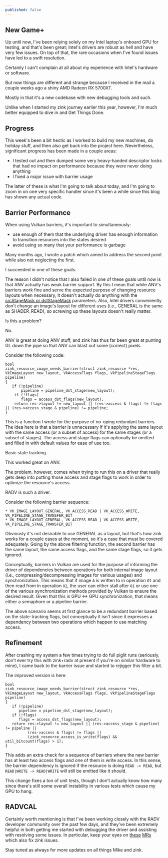 ```yaml
---
published: false
---
```

## New Game+

Up until now, I've been relying solely on my Intel laptop's onboard GPU for testing, and that's been great; Intel's drivers are robust as hell and have very few issues. On top of that, the rare occasions when I've found issues have led to a swift resolution.

Certainly I can't complain at all about my experience with Intel's hardware or software.

But now things are different and strange because I received in the mail a couple weeks ago a shiny AMD Radeon RX 5700XT.

Mostly in that it's a new codebase with new debugging tools and such.

Unlike when I started my zink journey earlier this year, however, I'm much better equipped to dive in and Get Things Done.

## Progress
This week's been a bit hectic as I worked to build my new machines, do holiday stuff, and then also get back into the project here. Nevertheless, significant progress has been made in a couple areas:
* I tested out and then dumped some very heavy-handed descriptor locks that had no impact on performance because they were never doing anything
* I fixed a major issue with barrier usage

The latter of these is what I'm going to talk about today, and I'm going to zoom in on one very specific handler since it's been a while since this blog has shown any actual code.

## Barrier Performance
When using Vulkan barriers, it's important to simultaneously:
* use enough of them that the underlying driver has enough information to transition resources into the states desired
* avoid using so many that your performance is garbage

Many months ago, I wrote a patch which aimed to address the second point while also not neglecting the first.

I succeeded in one of these goals.

The reason I didn't notice that I also failed in one of these goals until now is that ANV actually has weak barrier support. By this I mean that while ANV's barriers work fine and serve the expected purpose of changing resource layouts when necessary, it doesn't actually do anything with the [srcStageMask or dstStageMask](https://www.khronos.org/registry/vulkan/specs/1.2-extensions/man/html/vkCmdPipelineBarrier.html) parameters. Also, Intel drivers conveniently don't change an image's layout for different uses (i.e., GENERAL is the same as SHADER_READ), so screwing up these layouts doesn't really matter.

Is this a problem?

No.

ANV is great at doing ANV stuff, and zink has thus far been great at punting GL down the pipe so that ANV can blast out some (correct) pixels.

Consider the following code:
```
bool
zink_resource_image_needs_barrier(struct zink_resource *res, VkImageLayout new_layout, VkAccessFlags flags, VkPipelineStageFlags pipeline)
{
   if (!pipeline)
       pipeline = pipeline_dst_stage(new_layout);
    if (!flags)
       flags = access_dst_flags(new_layout);
    return res->layout != new_layout || (res->access & flags) != flags || (res->access_stage & pipeline) != pipeline;
}
```
This is a function I wrote for the purpose of no-oping redundant barriers. The idea here is that a barrier is unnecessary if it's applying the same layout with the same access (or a subset of access) for the same stages (or a subset of stages). The access and stage flags can optionally be omitted and filled in with default values for ease of use too.

Basic state tracking.

This worked great on ANV.

The problem, however, comes when trying to run this on a driver that really gets deep into putting those access and stage flags to work in order to optimize the resource's access.

RADV is such a driver.

Consider the following barrier sequence:
```
* VK_IMAGE_LAYOUT_GENERAL, VK_ACCESS_READ | VK_ACCESS_WRITE, VK_PIPELINE_STAGE_TRANSFER_BIT
* VK_IMAGE_LAYOUT_GENERAL, VK_ACCESS_READ | VK_ACCESS_WRITE, VK_PIPELINE_STAGE_TRANSFER_BIT
```
Obviously it's not desirable to use GENERAL as a layout, but that's how zink works for a couple cases at the moment, so it's a case that must be covered adequately. Going by the above filtering function, the second barrier has the same layout, the same access flags, and the same stage flags, so it gets ignored.

Conceptually, barriers in Vulkan are used for the purpose of informing the driver of dependencies between operations for both internal image layout (i.e., compressing/decompressing images for various usages) and synchronization. This means that if image `A` is written to in operation `O1` and then read from in operation `O2`, the user can either stall after `O1` or use one of the various synchronization methods provided by Vulkan to ensure the desired result. Given that this is GPU <-> GPU synchronization, that means either a semaphore or a pipeline barrier.

The above scenario seems at first glance to be a redundant barrier based on the state-tracking flags, but conceptually it isn't since it expresses a dependency between two operations which happen to use matching access.

## Refinement
After crashing my system a few times trying to do full piglit runs (seriously, don't ever try this with zink+radv at present if you're on similar hardware to mine), I came back to the barrier issue and started to rejigger this filter a bit.

The improved version is here:
```
bool
zink_resource_image_needs_barrier(struct zink_resource *res, VkImageLayout new_layout, VkAccessFlags flags, VkPipelineStageFlags pipeline)
{
   if (!pipeline)
      pipeline = pipeline_dst_stage(new_layout);
   if (!flags)
      flags = access_dst_flags(new_layout);
   return res->layout != new_layout || (res->access_stage & pipeline) != pipeline ||
          (res->access & flags) != flags ||
          (zink_resource_access_is_write(flags) && util_bitcount(flags) > 1);
}
```
This adds an extra check for a sequence of barriers where the new barrier has at least two access flags and one of them is write access. In this sense, the barrier dependency is ignored if the resource is doing `READ -> READ`, but `READ|WRITE -> READ|WRITE` will still be emitted like it should.

This change fixes a ton of unit tests, though I don't actually know how many since there's still some overall instability in various tests which cause my GPU to hang.

## RADVCAL
Certainly worth mentioning is that I've been working closely with the RADV developer community over the past few days, and they've been extremely helpful in both getting me started with debugging the driver and assisting with resolving some issues. In particular, keep your eyes on [these](https://gitlab.freedesktop.org/mesa/mesa/-/merge_requests/7751) [MRs](https://gitlab.freedesktop.org/mesa/mesa/-/merge_requests/7817) which also fix zink issues.

Stay tuned as always for more updates on all things Mike and zink.